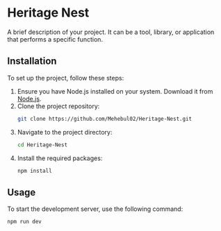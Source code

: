# Heritage Nest

A brief description of your project. It can be a tool, library, or application that performs a specific function.

## Installation

To set up the project, follow these steps:

1. Ensure you have Node.js installed on your system. Download it from [Node.js](https://nodejs.org/).
2. Clone the project repository:
    ```bash
    git clone https://github.com/Mehebul02/Heritage-Nest.git
    ```
3. Navigate to the project directory:
    ```bash
    cd Heritage-Nest
    ```
4. Install the required packages:
    ```bash
    npm install
    ```

## Usage

To start the development server, use the following command:
```bash
npm run dev
